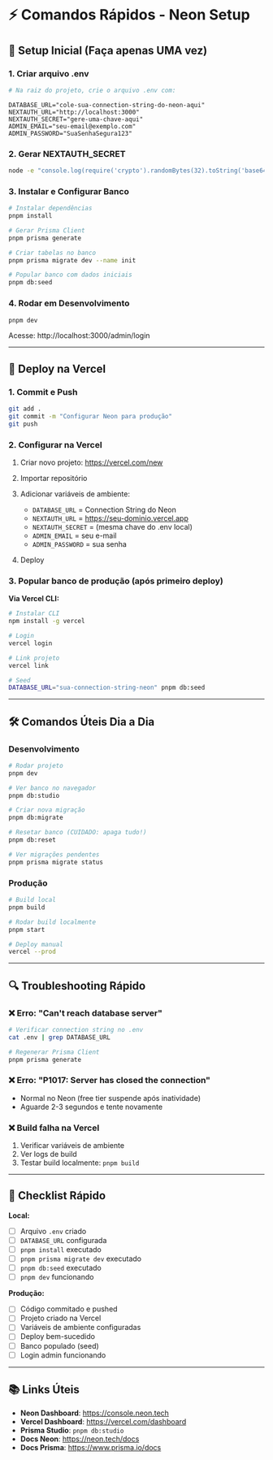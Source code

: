 # ⚡ Comandos Rápidos - Neon Setup

## 🎯 Setup Inicial (Faça apenas UMA vez)

### 1. Criar arquivo .env

```bash
# Na raiz do projeto, crie o arquivo .env com:
```

```env
DATABASE_URL="cole-sua-connection-string-do-neon-aqui"
NEXTAUTH_URL="http://localhost:3000"
NEXTAUTH_SECRET="gere-uma-chave-aqui"
ADMIN_EMAIL="seu-email@exemplo.com"
ADMIN_PASSWORD="SuaSenhaSegura123"
```

### 2. Gerar NEXTAUTH_SECRET

```bash
node -e "console.log(require('crypto').randomBytes(32).toString('base64'))"
```

### 3. Instalar e Configurar Banco

```bash
# Instalar dependências
pnpm install

# Gerar Prisma Client
pnpm prisma generate

# Criar tabelas no banco
pnpm prisma migrate dev --name init

# Popular banco com dados iniciais
pnpm db:seed
```

### 4. Rodar em Desenvolvimento

```bash
pnpm dev
```

Acesse: http://localhost:3000/admin/login

---

## 🚀 Deploy na Vercel

### 1. Commit e Push

```bash
git add .
git commit -m "Configurar Neon para produção"
git push
```

### 2. Configurar na Vercel

1. Criar novo projeto: https://vercel.com/new
2. Importar repositório
3. Adicionar variáveis de ambiente:

   - `DATABASE_URL` = Connection String do Neon
   - `NEXTAUTH_URL` = https://seu-dominio.vercel.app
   - `NEXTAUTH_SECRET` = (mesma chave do .env local)
   - `ADMIN_EMAIL` = seu e-mail
   - `ADMIN_PASSWORD` = sua senha

4. Deploy

### 3. Popular banco de produção (após primeiro deploy)

**Via Vercel CLI:**

```bash
# Instalar CLI
npm install -g vercel

# Login
vercel login

# Link projeto
vercel link

# Seed
DATABASE_URL="sua-connection-string-neon" pnpm db:seed
```

---

## 🛠️ Comandos Úteis Dia a Dia

### Desenvolvimento

```bash
# Rodar projeto
pnpm dev

# Ver banco no navegador
pnpm db:studio

# Criar nova migração
pnpm db:migrate

# Resetar banco (CUIDADO: apaga tudo!)
pnpm db:reset

# Ver migrações pendentes
pnpm prisma migrate status
```

### Produção

```bash
# Build local
pnpm build

# Rodar build localmente
pnpm start

# Deploy manual
vercel --prod
```

---

## 🔍 Troubleshooting Rápido

### ❌ Erro: "Can't reach database server"

```bash
# Verificar connection string no .env
cat .env | grep DATABASE_URL

# Regenerar Prisma Client
pnpm prisma generate
```

### ❌ Erro: "P1017: Server has closed the connection"

- Normal no Neon (free tier suspende após inatividade)
- Aguarde 2-3 segundos e tente novamente

### ❌ Build falha na Vercel

1. Verificar variáveis de ambiente
2. Ver logs de build
3. Testar build localmente: `pnpm build`

---

## 📝 Checklist Rápido

**Local:**

- [ ] Arquivo `.env` criado
- [ ] `DATABASE_URL` configurada
- [ ] `pnpm install` executado
- [ ] `pnpm prisma migrate dev` executado
- [ ] `pnpm db:seed` executado
- [ ] `pnpm dev` funcionando

**Produção:**

- [ ] Código commitado e pushed
- [ ] Projeto criado na Vercel
- [ ] Variáveis de ambiente configuradas
- [ ] Deploy bem-sucedido
- [ ] Banco populado (seed)
- [ ] Login admin funcionando

---

## 📚 Links Úteis

- **Neon Dashboard**: https://console.neon.tech
- **Vercel Dashboard**: https://vercel.com/dashboard
- **Prisma Studio**: `pnpm db:studio`
- **Docs Neon**: https://neon.tech/docs
- **Docs Prisma**: https://www.prisma.io/docs



